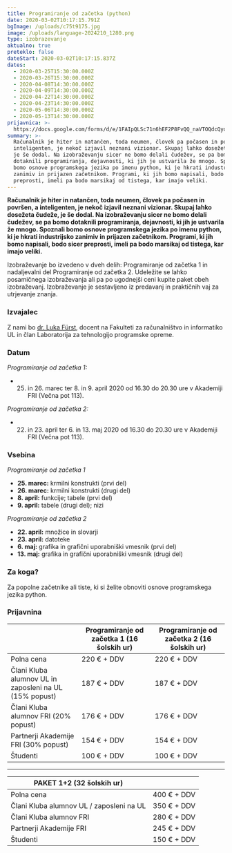 ```yaml
---
title: Programiranje od začetka (python)
date: 2020-03-02T10:17:15.791Z
bgImage: /uploads/c75t9175.jpg
image: /uploads/language-2024210_1280.png
type: izobrazevanje
aktualno: true
preteklo: false
dateStart: 2020-03-02T10:17:15.837Z
dates:
  - 2020-03-25T15:30:00.000Z
  - 2020-03-26T15:30:00.000Z
  - 2020-04-08T14:30:00.000Z
  - 2020-04-09T14:30:00.000Z
  - 2020-04-22T14:30:00.000Z
  - 2020-04-23T14:30:00.000Z
  - 2020-05-06T14:30:00.000Z
  - 2020-05-13T14:30:00.000Z
prijavnica: >-
  https://docs.google.com/forms/d/e/1FAIpQLSc71n6hEF2P8FvQQ_naVTOQdcQyoHaCsvC1Ddik68Q_2-3mdg/viewform?usp=sf_link
summary: >-
  Računalnik je hiter in natančen, toda neumen, človek pa počasen in površen, a
  inteligenten, je nekoč izjavil neznani vizionar. Skupaj lahko dosežeta čudeže,
  je še dodal. Na izobraževanju sicer ne bomo delali čudežev, se pa bomo
  dotaknili programiranja, dejavnosti, ki jih je ustvarila že mnogo. Spoznali
  bomo osnove programskega jezika po imenu python, ki je hkrati industrijsko
  zanimiv in prijazen začetnikom. Programi, ki jih bomo napisali, bodo sicer
  preprosti, imeli pa bodo marsikaj od tistega, kar imajo veliki.
---
```

**Računalnik je hiter in natančen, toda neumen, človek pa počasen in površen, a inteligenten, je nekoč izjavil neznani vizionar. Skupaj lahko dosežeta čudeže, je še dodal. Na izobraževanju sicer ne bomo delali čudežev, se pa bomo dotaknili programiranja, dejavnosti, ki jih je ustvarila že mnogo. Spoznali bomo osnove programskega jezika po imenu python, ki je hkrati industrijsko zanimiv in prijazen začetnikom. Programi, ki jih bomo napisali, bodo sicer preprosti, imeli pa bodo marsikaj od tistega, kar imajo veliki.**

Izobraževanje bo izvedeno v dveh delih: Programiranje od začetka 1 in nadaljevalni del Programiranje od začetka 2. Udeležite se lahko posamičnega izobraževanja ali pa po ugodnejši ceni kupite paket obeh izobraževanj. Izobraževanje je sestavljeno iz predavanj in praktičnih vaj za utrjevanje znanja. 

### Izvajalec

Z nami bo [dr. Luka Fürst](https://akademijafri.si/izvajalci/luka-f%C3%BCrst/), docent na Fakulteti za računalništvo in informatiko UL in član Laboratorija za tehnologijo programske opreme.

### Datum

*Programiranje od začetka 1:* 

* 25. in 26. marec ter 8. in 9. april 2020 od 16.30 do 20.30 ure v Akademiji FRI (Večna pot 113).

*Programiranje od začetka 2:* 

* 22. in 23. april ter 6. in 13. maj 2020 od 16.30 do 20.30 ure v Akademiji FRI (Večna pot 113).

### Vsebina

*Programiranje od začetka 1*

* **25. marec:** krmilni konstrukti (prvi del)
* **26. marec:** krmilni konstrukti (drugi del)
* **8. april:** funkcije; tabele (prvi del)
* **9. april:** tabele (drugi del); nizi

*Programiranje od začetka 2*

* **22. april:** množice in slovarji
* **23. april:** datoteke
* **6. maj:** grafika in grafični uporabniški vmesnik (prvi del)
* **13. maj:** grafika in grafični uporabniški vmesnik (drugi del)

### Za koga?

Za popolne začetnike ali tiste, ki si želite obnoviti osnove programskega jezika python.

### Prijavnina

|                                                        | **Programiranje od začetka 1** (16 šolskih ur) | **Programiranje od začetka 2** (16 šolskih ur) |
| ------------------------------------------------------ | ---------------------------------------------- | ---------------------------------------------- |
| Polna cena                                             | 220 € + DDV                                    | 220 € + DDV                                    |
| Člani Kluba alumnov UL in zaposleni na UL (15% popust) | 187 € + DDV                                    | 187 € + DDV                                    |
| Člani Kluba alumnov FRI (20% popust)                   | 176 € + DDV                                    | 176 € + DDV                                    |
| Partnerji Akademije FRI (30% popust)                   | 154 € + DDV                                    | 154 € + DDV                                    |
| Študenti                                               | 100 € + DDV                                    | 100 € + DDV                                    |

- - -

| **PAKET 1+2** (32 šolskih ur)            |             |
| ---------------------------------------- | ----------- |
| Polna cena                               | 400 € + DDV |
| Člani Kluba alumnov UL / zaposleni na UL | 350 € + DDV |
| Člani Kluba alumnov FRI                  | 280 € + DDV |
| Partnerji Akademije FRI                  | 245 € + DDV |
| Študenti                                 | 150 € + DDV |

